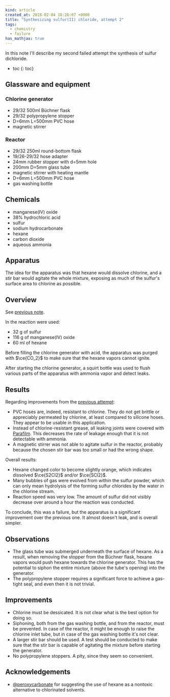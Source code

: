 ```yaml
---
kind: article
created_at: 2018-02-04 18:26:07 +0000
title: "Synthesizing sulfur(II) chloride, attempt 2"
tags:
  - chemistry
  - failure
has_mathjax: true
---
```


In this note I'll describe my second failed attempt the synthesis of sulfur dichloride.

<!--more-->

* toc
{: toc}

## Glassware and equipment

### Chlorine generator

  * 29/32 500ml Büchner flask
  * 29/32 polypropylene stopper
  * D=6mm L=500mm PVC hose
  * magnetic stirrer

### Reactor

  * 29/32 250ml round-bottom flask
  * 19/26-29/32 hose adapter
  * 24mm rubber stopper with d=5mm hole
  * 200mm D=5mm glass tube
  * magnetic stirrer with heating mantle
  * D=6mm L=500mm PVC hose
  * gas washing bottle

## Chemicals

  * manganese(IV) oxide
  * 38% hydrochloric acid
  * sulfur
  * sodium hydrocarbonate
  * hexane
  * carbon dioxide
  * aqueous ammonia

## Apparatus

<object type="image/svg+xml" data="/images/sulfur-chloride-synth/try-2/apparatus.svg">
</object>

The idea for the apparatus was that hexane would dissolve chlorine, and a stir bar would agitate the whole mixture, exposing as much of the sulfur's surface area to chlorine as possible.

## Overview

See [previous note](/notes/2018-01-02/synthesizing-sulfur-dichloride/#overview).

In the reaction were used:

  * 32 g of sulfur
  * 116 g of manganese(IV) oxide
  * 60 ml of hexane

Before filling the chlorine generator with acid, the apparatus was purged with $\ce{CO_2}$ to make sure that the hexane vapors cannot ignite.

After starting the chlorine generator, a squirt bottle was used to flush various parts of the apparatus with ammonia vapor and detect leaks.

## Results

Regarding improvements from the [previous attempt](/notes/2018-01-02/synthesizing-sulfur-dichloride/#improvements):

  * PVC hoses are, indeed, resistant to chlorine. They do not get brittle or appreciably permeated by chlorine, at least compared to silicone hoses. They appear to be usable in this application.
  * Instead of chlorine-resistant grease, all leaking joints were covered with [Parafilm](https://en.wikipedia.org/wiki/Parafilm). This decreases the rate of leakage enough that it is not detectable with ammonia.
  * A magnetic stirrer was not able to agitate sulfur in the reactor, probably because the chosen stir bar was too small or had the wrong shape.

Overall results:

  * Hexane changed color to become slightly orange, which indicates dissolved $\ce{S2Cl2}$ and/or $\ce{SCl2}$.
  * Many bubbles of gas were evolved from within the sulfur powder, which can only mean hydrolysis of the forming sulfur chlorides by the water in the chlorine stream.
  * Reaction speed was very low. The amount of sulfur did not visibly decrease over around a hour the reaction was conducted.

To conclude, this was a failure, but the apparatus is a significant improvement over the previous one. It almost doesn't leak, and is overall simpler.

## Observations

  * The glass tube was submerged underneath the surface of hexane. As a result, when removing the stopper from the Büchner flask, hexane vapors would push hexane towards the chlorine generator. This has the potential to siphon the entire mixture (above the tube's opening) into the generator.
  * The polypropylene stopper requires a significant force to achieve a gas-tight seal, and even then it is not trivial.

## Improvements

  * Chlorine must be dessicated. It is not clear what is the best option for doing so.
  * Siphoning, both from the gas washing bottle, and from the reactor, must be prevented. In case of the reactor, it might be enough to raise the chlorine inlet tube, but in case of the gas washing bottle it's not clear.
  * A larger stir bar should be used. A test should be conducted to make sure that the stir bar is capable of agitating the mixture before starting the generator.
  * No polypropylene stoppers. A pity, since they seem so convenient.

## Acknowledgements

  * [@peroxycarbonate] for suggesting the use of hexane as a nontoxic alternative to chlorinated solvents.

[@peroxycarbonate]: https://twitter.com/peroxycarbonate
